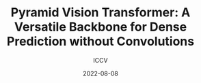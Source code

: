 ---
layout: seminar-post
title: "Pyramid Vision Transformer: A Versatile Backbone for Dense Prediction without Convolutions"
subtitle: 'ICCV'
categories: Computer Vision
tags: [Classification]
date: 2022-08-08
pdf_url: 'https://drive.google.com/file/d/1Q4UulVFVtD_koJRUF2_V2t3ig-Mr2rv1/view?usp=sharing'
---